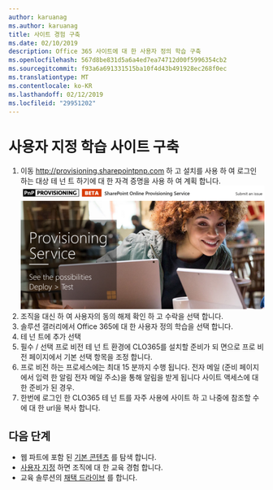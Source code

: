 ```yaml
---
author: karuanag
ms.author: karuanag
title: 사이트 경험 구축
ms.date: 02/10/2019
description: Office 365 사이트에 대 한 사용자 정의 학습 구축
ms.openlocfilehash: 567d8be831d5a6a4ed7ea74712d00f5996354cb2
ms.sourcegitcommit: f93a6a691331515ba10f4d43b491928ec268f0ec
ms.translationtype: MT
ms.contentlocale: ko-KR
ms.lasthandoff: 02/12/2019
ms.locfileid: "29951202"
---
```

# <a name="provision-the-custom-learning-site"></a>사용자 지정 학습 사이트 구축

1. 이동 http://provisioning.sharepointpnp.com 하 고 설치를 사용 하 여 로그인 하는 대상 테 넌 트 하기에 대 한 자격 증명을 사용 하 여 계획 합니다. ![pnphome.png](media/pnphome.png)
1. 조직을 대신 하 여 사용자의 동의 해제 확인 하 고 수락을 선택 합니다.
1. 솔루션 갤러리에서 Office 365에 대 한 사용자 정의 학습을 선택 합니다. 
1. 테 넌 트에 추가 선택 
1. 필수 / 선택 프로 비전 테 넌 트 환경에 CLO365를 설치할 준비가 되 면으로 프로 비전 페이지에서 기본 선택 항목을 조정 합니다.  
1. 프로 비전 하는 프로세스에는 최대 15 분까지 수행 됩니다. 전자 메일 (준비 페이지에서 입력 한 알림 전자 메일 주소)을 통해 알림을 받게 됩니다 사이트 액세스에 대 한 준비가 된 경우. 
1. 한번에 로그인 한 CLO365 테 넌 트를 자주 사용에 사이트 하 고 나중에 참조할 수에 대 한 url을 복사 합니다.  


## <a name="next-steps"></a>다음 단계
- 웹 파트에 포함 된 [기본 콘텐츠](sitecontent.md) 를 탐색 합니다.
- [사용자 지정](customization.md) 하면 조직에 대 한 교육 경험 합니다.
- 교육 솔루션의 [채택 드라이브](driveadoption.md) 를 합니다.

